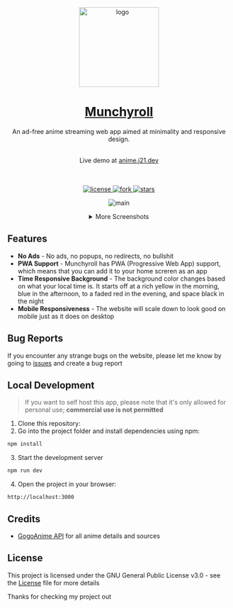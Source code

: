<div align="center">
<a href="https://anime.j21.dev">
  <img src="https://i.postimg.cc/4yFXm9bV/NILOU-STARE-cropped.png" alt="logo" width="180"/>
<h1>Munchyroll</h1>
</a>
An ad-free anime streaming web app aimed at minimality and responsive design. 
<br>
<br>

Live demo at [anime.j21.dev](https://anime.j21.dev)

<br />
<br />

 <a href="https://github.com/Jeydin21/Munchyroll/blob/master/LICENSE.md">
    <img src="https://img.shields.io/github/license/Jeydin21/Munchyroll" alt="license"/>
  </a>
  <a href="https://github.com/Jeydin21/Munchyroll/fork">
    <img src="https://img.shields.io/github/forks/Jeydin21/Munchyroll?style=social" alt="fork"/>
  </a>
  <a href="https://github.com/Jeydin21/Munchyroll/stargazers">
    <img src="https://img.shields.io/github/stars/Jeydin21/Munchyroll?style=social" alt="stars"/>
  </a>
  
</p>

<p align="center">
 <img src="https://i.postimg.cc/7YQFvgrg/image.png" alt="main">
</p>

<details>
<summary>More Screenshots</summary>

<h3 align="center">Home Page</h3>
<img src="https://i.postimg.cc/W1ZTX9qD/image.png"/>

<h3 align="center">Info Page</h3>
<img src="https://i.postimg.cc/LsdLJqNc/image.png"/>

<h3 align="center">Watch Page</h3>
<img src="https://i.postimg.cc/BZNzfxfm/image.png"/>

</details>

</div>

## Features
- **No Ads** - No ads, no popups, no redirects, no bullshit
- **PWA Support** - Munchyroll has PWA (Progressive Web App) support, which means that you can add it to your home screren as an app
- **Time Responsive Background** - The background color changes based on what your local time is. It starts off at a rich yellow in the morning, blue in the afternoon, to a faded red in the evening, and space black in the night
- **Mobile Responsiveness** - The website will scale down to look good on mobile just as it does on desktop

## Bug Reports
If you encounter any strange bugs on the website, please let me know by  going to [issues](https://github.com/Jeydin21/Munchyroll/issues/) and create a bug report

## Local Development
> If you want to self host this app, please note that it's only allowed for personal use; **commercial use is not permitted**

1. Clone this repository:
2. Go into the project folder and install dependencies using npm:
```bash
npm install
```
3. Start the development server
```bash
npm run dev
```
4. Open the project in your browser:
```
http://localhost:3000
```
## Credits
- [GogoAnime API](https://github.com/riimuru/gogoanime-api) for all anime details and sources

## License
This project is licensed under the GNU General Public License v3.0 - see the [License](https://github.com/Jeydin21/Munchyroll/blob/master/LICENSE) file for more details


Thanks for checking my project out



